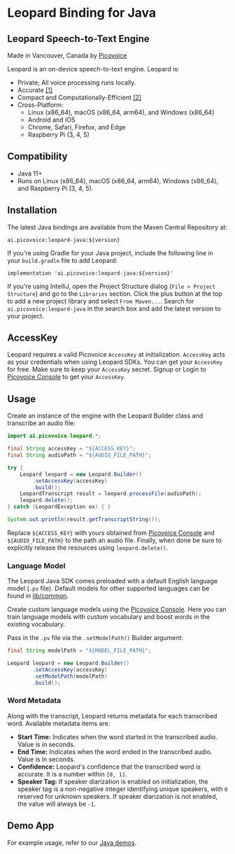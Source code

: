 # Leopard Binding for Java

## Leopard Speech-to-Text Engine

Made in Vancouver, Canada by [Picovoice](https://picovoice.ai)

Leopard is an on-device speech-to-text engine. Leopard is:

- Private; All voice processing runs locally.
- Accurate [[1]](https://picovoice.ai/docs/benchmark/stt/#results)
- Compact and Computationally-Efficient [[2]](https://github.com/Picovoice/speech-to-text-benchmark#rtf)
- Cross-Platform:
    - Linux (x86_64), macOS (x86_64, arm64), and Windows (x86_64)
    - Android and iOS
    - Chrome, Safari, Firefox, and Edge
    - Raspberry Pi (3, 4, 5)

## Compatibility

- Java 11+
- Runs on Linux (x86_64), macOS (x86_64, arm64), Windows (x86_64), and Raspberry Pi (3, 4, 5).

## Installation

The latest Java bindings are available from the Maven Central Repository at:

```console
ai.picovoice:leopard-java:${version}
```

If you're using Gradle for your Java project, include the following line in your `build.gradle` file to add Leopard:

```console
implementation 'ai.picovoice:leopard-java:${version}'
```

If you're using IntelliJ, open the Project Structure dialog (`File > Project Structure`) and go to the `Libraries`
section.
Click the plus button at the top to add a new project library and select `From Maven...`. Search
for `ai.picovoice:leopard-java`
in the search box and add the latest version to your project.

## AccessKey

Leopard requires a valid Picovoice `AccessKey` at initialization. `AccessKey` acts as your credentials when using
Leopard SDKs.
You can get your `AccessKey` for free. Make sure to keep your `AccessKey` secret.
Signup or Login to [Picovoice Console](https://console.picovoice.ai/) to get your `AccessKey`.

## Usage

Create an instance of the engine with the Leopard Builder class and transcribe an audio file:

```java
import ai.picovoice.leopard.*;

final String accessKey = "${ACCESS_KEY}";
final String audioPath = "${AUDIO_FILE_PATH}";

try {
    Leopard leopard = new Leopard.Builder()
        .setAccessKey(accessKey)
        .build();
    LeopardTranscript result = leopard.processFile(audioPath);
    leopard.delete();
} catch (LeopardException ex) { }

System.out.println(result.getTranscriptString());
```


Replace `${ACCESS_KEY}` with yours obtained from [Picovoice Console](https://console.picovoice.ai/) and `${AUDIO_FILE_PATH}`
to the path an audio file.
Finally, when done be sure to explicitly release the resources using `leopard.delete()`.

### Language Model

The Leopard Java SDK comes preloaded with a default English language model (`.pv` file).
Default models for other supported languages can be found in [lib/common](../../lib/common).

Create custom language models using the [Picovoice Console](https://console.picovoice.ai/). Here you can train
language models with custom vocabulary and boost words in the existing vocabulary.

Pass in the `.pv` file via the `.setModelPath()` Builder argument:
```java
final String modelPath = "${MODEL_FILE_PATH}";

Leopard leopard = new Leopard.Builder()
        .setAccessKey(accessKey)
        .setModelPath(modelPath)
        .build();
```

### Word Metadata

Along with the transcript, Leopard returns metadata for each transcribed word. Available metadata items are:

- **Start Time:** Indicates when the word started in the transcribed audio. Value is in seconds.
- **End Time:** Indicates when the word ended in the transcribed audio. Value is in seconds.
- **Confidence:** Leopard's confidence that the transcribed word is accurate. It is a number within `[0, 1]`.
- **Speaker Tag:** If speaker diarization is enabled on initialization, the speaker tag is a non-negative integer identifying unique speakers, with `0` reserved for unknown speakers. If speaker diarization is not enabled, the value will always be `-1`.

## Demo App

For example usage, refer to our [Java demos](../../demo/java).
